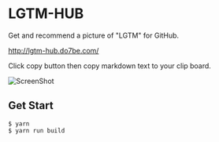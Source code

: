 # LGTM-HUB
Get and recommend a picture of "LGTM" for GitHub.

http://lgtm-hub.do7be.com/

Click copy button then copy markdown text to your clip board.

![ScreenShot](https://raw.github.com/wiki/do7be/lgtm-hub/1cd7f086898c17168939937659a479b5.png)

## Get Start

```
$ yarn
$ yarn run build
```
